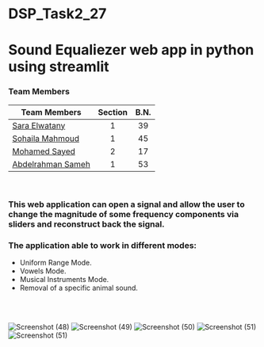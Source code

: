 # DSP_Task2_27
# Sound Equaliezer web app in python using streamlit


### Team Members
| Team Members                                                | Section| B.N. |
|-------------------------------------------------------------|:------:|:----:|
| [Sara Elwatany](https://github.com/Saraelwatany)            |    1   |  39  |
| [Sohaila Mahmoud](https://github.com/sohailamahmoud)        |    1   |  45  |
| [Mohamed Sayed](https://github.com/MohammadSayed02)         |    2   |  17  |
| [Abdelrahman Sameh](https://github.com/AbdelrahmanSameh1)   |    1   |  53  |

<br>

### **This web application** can open a signal and allow the user to change the magnitude of some frequency components via sliders and reconstruct back the signal.

### The application able to work in different modes:
* Uniform Range Mode.
* Vowels Mode.
* Musical Instruments Mode.
* Removal of a specific animal sound.


<br><br>



![Screenshot (48)](https://github.com/sbme-tutorials/sbe3110_f22_task2_team-27/blob/main/Images/Screenshot%202022-11-22%20235914.png)
![Screenshot (49)](https://github.com/sbme-tutorials/sbe3110_f22_task2_team-27/blob/main/Images/Screenshot%202022-11-22%20235940.png)
![Screenshot (50)](https://github.com/sbme-tutorials/sbe3110_f22_task2_team-27/blob/main/Images/Screenshot%202022-11-23%20000143.png)
![Screenshot (51)](https://github.com/sbme-tutorials/sbe3110_f22_task2_team-27/blob/main/Images/Screenshot%202022-11-23%20000445.png)
![Screenshot (51)](https://github.com/sbme-tutorials/sbe3110_f22_task2_team-27/blob/main/Images/Screenshot%202022-11-23%20000525.png)

